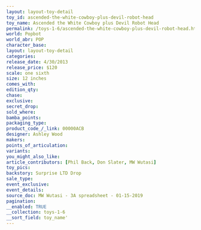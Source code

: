 ```yaml
---
layout: layout-toy-detail 
toy_id: ascended-the-white-cowboy-plus-devil-robot-head
toy_name: Ascended the White Cowboy plus Devil Robot Head
permalink: /toys-1-6/ascended-the-white-cowboy-plus-devil-robot-head.html
world: Popbot
world_abr: POP
character_base: 
layout: layout-toy-detail
categories: 
release_date: 4/30/2013
release_price: $120 
scale: one sixth
size: 12 inches
comes_with: 
edition_qty: 
chase: 
exclusive: 
secret_drop: 
sold_where: 
bamba_points: 
packaging_type: 
product_code_/_link: 00000ACB
designer: Ashley Wood
makers: 
points_of_articulation: 
variants: 
you_might_also_like: 
article_contributors: [Phil Back, Don Slater, MW Wutasi]
toy_pics: 
backstory: Surprise LTD Drop
sale_type: 
event_exclusive: 
event_details: 
source_doc: MW Wutasi - 3A spreadsheet - 01-15-2019
pagination: 
__enabled: TRUE
__collection: toys-1-6
__sort_field: toy_name'
---
```

